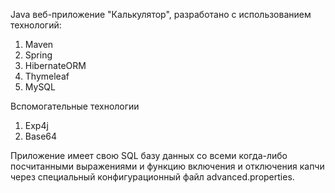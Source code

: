 Java веб-приложение "Калькулятор", разработано с использованием технологий:

1. Maven
2. Spring
3. HibernateORM
4. Thymeleaf
5. MySQL

Вспомогательные технологии
1. Exp4j
2. Base64

Приложение имеет свою SQL базу данных со всеми когда-либо посчитанными выражениями и функцию включения и отключения капчи через специальный конфигурационный файл advanced.properties. 
